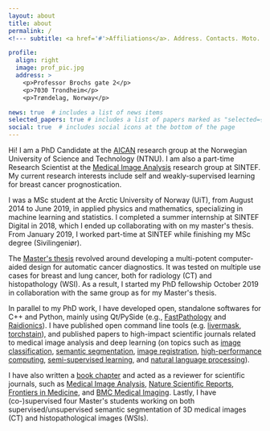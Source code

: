 ```yaml
---
layout: about
title: about
permalink: /
<!--- subtitle: <a href='#'>Affiliations</a>. Address. Contacts. Moto. Etc. --->

profile:
  align: right
  image: prof_pic.jpg
  address: >
    <p>Professor Brochs gate 2</p>
    <p>7030 Trondheim</p>
    <p>Trøndelag, Norway</p>

news: true  # includes a list of news items
selected_papers: true # includes a list of papers marked as "selected={true}"
social: true  # includes social icons at the bottom of the page
---
```


Hi! I am a PhD Candidate at the [AICAN](https://www.ntnu.edu/ikom/aican#/view/about) research group
at the Norwegian University of Science and Technology (NTNU). I am also a part-time Research Scientist at the 
[Medical Image Analysis](https://www.sintef.no/en/expertise/sintef-technology-and-society/medical-technology/)
research group at SINTEF. My current research interests include self and
weakly-supervised learning for breast cancer prognostication.

I was a MSc student at the Arctic University of Norway (UiT), from August 2014 to June 2019,
in applied physics and mathematics, specializing in machine learning and statistics. I completed
a summer internship at SINTEF Digital in 2018, which I ended up collaborating with on my master's
thesis. From January 2019, I worked part-time at SINTEF while finishing my MSc degree
(Sivilingeniør).

The [Master's thesis](https://munin.uit.no/handle/10037/19673?locale-attribute=en) revolved around
developing a multi-potent computer-aided design for automatic cancer diagnostics. It was tested
on multiple use cases for breast and lung cancer, both for radiology (CT) and histopathology (WSI).
As a result, I started my PhD fellowship October 2019 in collaboration with the same group as for
my Master's thesis.

In parallel to my PhD work, I have developed open, standalone softwares for C++ and Python, mainly
using Qt/PySide (e.g., [FastPathology](https://github.com/AICAN-Research/FAST-Pathology) and
[Raidionics](https://raidionics.github.io/)). I have published open command line tools
(e.g. [livermask](https://github.com/andreped/livermask),
[torchstain](https://github.com/EIDOSLAB/torchstain)),
and published papers to high-impact scientific journals related to medical image analysis and
deep learning (on topics such as
[image classification](https://www.frontiersin.org/articles/10.3389/fmed.2022.971873/full),
[semantic segmentation](https://www.frontiersin.org/articles/10.3389/fradi.2021.711514/full),
[image registration](https://doi.org/10.48550/arXiv.2211.15717),
[high-performance computing](https://ieeexplore.ieee.org/document/9399433),
[semi-supervised learning](https://journals.plos.org/plosone/article?id=10.1371/journal.pone.0266147),
and [natural language processing](https://ieeexplore.ieee.org/abstract/document/9669410)).

I have also written a [book chapter](https://link.springer.com/chapter/10.1007/978-3-030-98950-7_21)
and acted as a reviewer for scientific journals, such as 
[Medical Image Analysis](https://www.sciencedirect.com/journal/medical-image-analysis),
[Nature Scientific Reports](https://www.nature.com/srep/),
[Frontiers in Medicine](https://www.frontiersin.org/journals/medicine), and
[BMC Medical Imaging](https://bmcmedimaging.biomedcentral.com).
Lastly, I have (co-)supervised four Master's students working on both supervised/unsupervised semantic segmentation of
3D medical images (CT) and histopathological images (WSIs).
